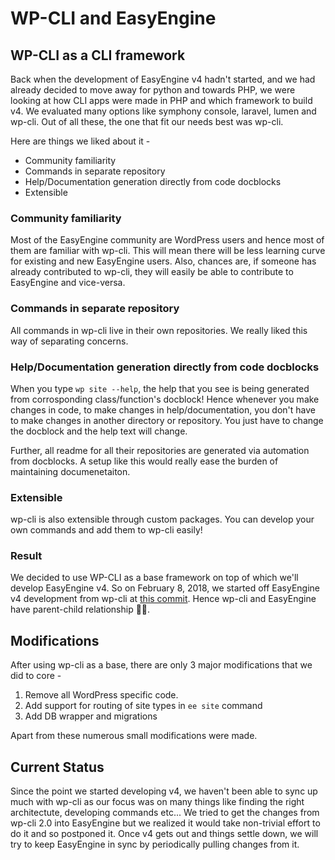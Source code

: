 # WP-CLI and EasyEngine

## WP-CLI as a CLI framework

Back when the development of EasyEngine v4 hadn't started, and we had already decided to move away for python and towards PHP, we were looking at how CLI apps were made in PHP and which framework to build v4. We evaluated many options like symphony console, laravel, lumen and wp-cli. Out of all these, the one that fit our needs best was wp-cli.

Here are things we liked about it - 
 * Community familiarity
 * Commands in separate repository
 * Help/Documentation generation directly from code docblocks
 * Extensible


### Community familiarity

Most of the EasyEngine community are WordPress users and hence most of them are familiar with wp-cli. This will mean there will be less learning curve for existing and new EasyEngine users. Also, chances are, if someone has already contributed to wp-cli, they will easily be able to contribute to EasyEngine and vice-versa.

### Commands in separate repository

All commands in wp-cli live in their own repositories. We really liked this way of separating concerns.

### Help/Documentation generation directly from code docblocks

When you type `wp site --help`, the help that you see is being generated from corrosponding class/function's docblock! Hence whenever you make changes in code, to make changes in help/documentation, you don't have to make changes in another directory or repository. You just have to change the docblock and the help text will change.

Further, all readme for all their repositories are generated via automation from docblocks. A setup like this would really ease the burden of maintaining documenetaiton.

### Extensible

wp-cli is also extensible through custom packages. You can develop your own commands and add them to wp-cli easily!

### Result

We decided to use WP-CLI as a base framework on top of which we'll develop EasyEngine v4. So on February 8, 2018, we started off EasyEngine v4 development from wp-cli at [this commit](https://github.com/wp-cli/wp-cli/commit/e683d394f89ce923eac2227e655a01fa0255f925). Hence wp-cli and EasyEngine have parent-child relationship :family_man_boy:. 

## Modifications

After using wp-cli as a base, there are only 3 major modifications that we did to core - 

1. Remove all WordPress specific code.
2. Add support for routing of site types in `ee site` command
3. Add DB wrapper and migrations

Apart from these numerous small modifications were made.

## Current Status

Since the point we started developing v4, we haven't been able to sync up much with wp-cli as our focus was on many things like finding the right architectute, developing commands etc... We tried to get the changes from wp-cli 2.0 into EasyEngine but we realized it would take non-trivial effort to do it and so postponed it. Once v4 gets out and things settle down, we will try to keep EasyEngine in sync by periodically pulling changes from it.